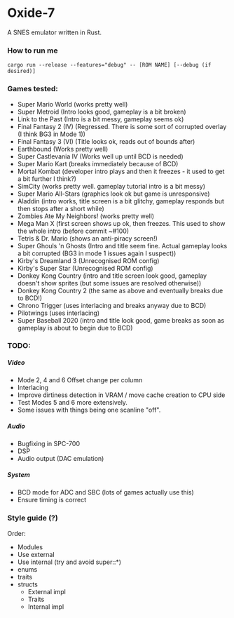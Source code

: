 # Oxide-7
A SNES emulator written in Rust.

### How to run me
`cargo run --release --features="debug" -- [ROM NAME] [--debug (if desired)]`

### Games tested:
* Super Mario World (works pretty well)
* Super Metroid (Intro looks good, gameplay is a bit broken)
* Link to the Past (Intro is a bit messy, gameplay seems ok)
* Final Fantasy 2 (IV) (Regressed. There is some sort of corrupted overlay (I think BG3 in Mode 1))
* Final Fantasy 3 (VI) (Title looks ok, reads out of bounds after)
* Earthbound (Works pretty well)
* Super Castlevania IV (Works well up until BCD is needed)
* Super Mario Kart (breaks immediately because of BCD)
* Mortal Kombat (developer intro plays and then it freezes - it used to get a bit further I think?)
* SimCity (works pretty well. gameplay tutorial intro is a bit messy)
* Super Mario All-Stars (graphics look ok but game is unresponsive)
* Aladdin (intro works, title screen is a bit glitchy, gameplay responds but then stops after a short while)
* Zombies Ate My Neighbors! (works pretty well)
* Mega Man X (first screen shows up ok, then freezes. This used to show the whole intro (before commit ~#100)
* Tetris & Dr. Mario (shows an anti-piracy screen!)
* Super Ghouls 'n Ghosts (Intro and title seem fine. Actual gameplay looks a bit corrupted (BG3 in mode 1 issues again I suspect))
* Kirby's Dreamland 3 (Unrecognised ROM config)
* Kirby's Super Star (Unrecognised ROM config)
* Donkey Kong Country (intro and title screen look good, gameplay doesn't show sprites (but some issues are resolved otherwise))
* Donkey Kong Country 2 (the same as above and eventually breaks due to BCD!)
* Chrono Trigger (uses interlacing and breaks anyway due to BCD)
* Pilotwings (uses interlacing)
* Super Baseball 2020 (intro and title look good, game breaks as soon as gameplay is about to begin due to BCD)

### TODO:

##### Video
- Mode 2, 4 and 6 Offset change per column
- Interlacing
- Improve dirtiness detection in VRAM / move cache creation to CPU side
- Test Modes 5 and 6 more extensively.
- Some issues with things being one scanline "off".

##### Audio
- Bugfixing in SPC-700
- DSP
- Audio output (DAC emulation)

##### System
- BCD mode for ADC and SBC (lots of games actually use this)
- Ensure timing is correct

### Style guide (?)
Order:
- Modules
- Use external
- Use internal (try and avoid super::*)
- enums
- traits
- structs
    - External impl
    - Traits
    - Internal impl
